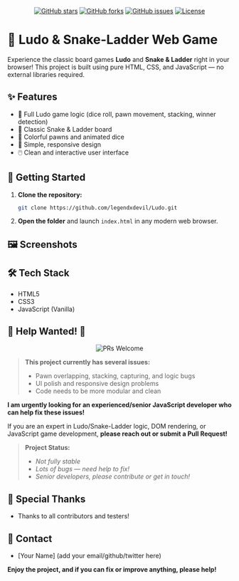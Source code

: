 <p align="center">
  <!-- Optional: Add your own banner below, or remove this line if you don't have one -->
  <!-- <img src="assets/ludo-board.png" alt="Ludo & Snake-Ladder Web Game" width="600"/> -->
</p>

<p align="center">
  <a href="https://github.com/legendxdevil/Ludo/stargazers"><img src="https://img.shields.io/github/stars/legendxdevil/Ludo?style=social" alt="GitHub stars"></a>
  <a href="https://github.com/legendxdevil/Ludo/network/members"><img src="https://img.shields.io/github/forks/legendxdevil/Ludo?style=social" alt="GitHub forks"></a>
  <a href="https://github.com/legendxdevil/Ludo/issues"><img src="https://img.shields.io/github/issues/legendxdevil/Ludo" alt="GitHub issues"></a>
  <a href="https://github.com/legendxdevil/Ludo/blob/main/LICENSE"><img src="https://img.shields.io/github/license/legendxdevil/Ludo" alt="License"></a>
</p>

# 🎲 Ludo & Snake-Ladder Web Game

Experience the classic board games **Ludo** and **Snake & Ladder** right in your browser! This project is built using pure HTML, CSS, and JavaScript — no external libraries required.


## ✨ Features

- 🎲 Full Ludo game logic (dice roll, pawn movement, stacking, winner detection)
- 🐍 Classic Snake & Ladder board
- 🎨 Colorful pawns and animated dice
- 📱 Simple, responsive design
- 🖱️ Clean and interactive user interface


## 🚀 Getting Started

1. **Clone the repository:**
   ```bash
   git clone https://github.com/legendxdevil/Ludo.git
   ```
2. **Open the folder** and launch `index.html` in any modern web browser.


## 🖼️ Screenshots
<!-- Uncomment and add a real screenshot if available -->
<!-- <p align="center">
  <img src="assets/screenshot.png" alt="Ludo Game Screenshot" width="400"/>
</p> -->


## 🛠️ Tech Stack

- HTML5
- CSS3
- JavaScript (Vanilla)


## 🚨 Help Wanted! 🚨

<p align="center">
  <img src="https://img.shields.io/badge/PRs-Welcome-brightgreen.svg?style=flat-square" alt="PRs Welcome"/>
</p>

> **This project currently has several issues:**
> - Pawn overlapping, stacking, capturing, and logic bugs
> - UI polish and responsive design problems
> - Code needs to be more modular and clean

**I am urgently looking for an experienced/senior JavaScript developer who can help fix these issues!**

If you are an expert in Ludo/Snake-Ladder logic, DOM rendering, or JavaScript game development,
**please reach out or submit a Pull Request!**

> **Project Status:**
> - _Not fully stable_
> - _Lots of bugs — need help to fix!_
> - _Senior developers, please contribute or get in touch!_


## 🙏 Special Thanks

- Thanks to all contributors and testers!


## 📧 Contact

- [Your Name] (add your email/github/twitter here)


**Enjoy the project, and if you can fix or improve anything, please help!**